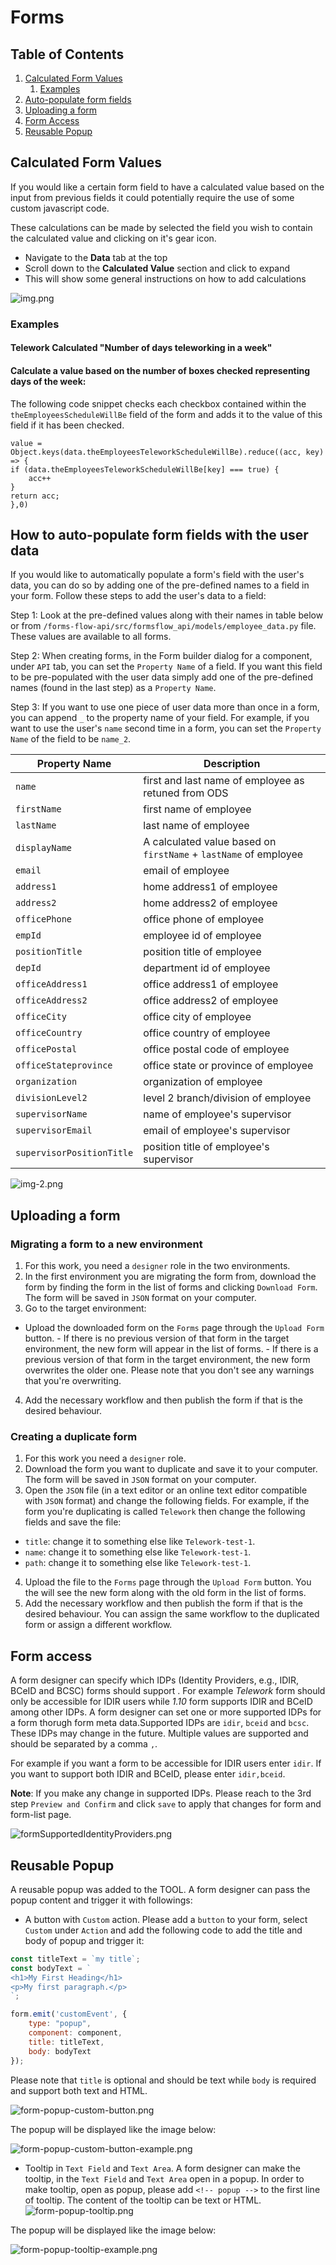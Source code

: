 # Forms

## Table of Contents
1. [Calculated Form Values](#calculated-form-values)
   1. [Examples](#examples)
2. [Auto-populate form fields](#how-to-auto-populate-form-fields-with-the-user-data)
3. [Uploading a form](#uploading-a-form)
4. [Form Access](#form-access)
5. [Reusable Popup](#reusable-popup)

## Calculated Form Values

If you would like a certain form field to have a calculated value based on the input from previous fields it could potentially require the use of some custom javascript code.

These calculations can be made by selected the field you wish to contain the calculated value and clicking on it's gear icon.
- Navigate to the **Data** tab at the top
- Scroll down to the **Calculated Value** section and click to expand
- This will show some general instructions on how to add calculations

![img.png](images/img.png)

### Examples

#### Telework Calculated "Number of days teleworking in a week"

#### Calculate a value based on the number of boxes checked representing days of the week:

The following code snippet checks each checkbox contained within the `theEmployeesScheduleWillBe` field of the form and adds it to the value of this field if it has been checked.

```
value = Object.keys(data.theEmployeesTeleworkScheduleWillBe).reduce((acc, key) => {
if (data.theEmployeesTeleworkScheduleWillBe[key] === true) {
	acc++
}
return acc;
},0)
```

## How to auto-populate form fields with the user data

If you would like to automatically populate a form's field with the user's data, you can do so by adding one of the pre-defined names to a field in your form. Follow these steps to add the user's data to a field:

Step 1: Look at the pre-defined values along with their names in table below or from `/forms-flow-api/src/formsflow_api/models/employee_data.py` file. These values are available to all forms.

Step 2: When creating forms, in the Form builder dialog for a component, under `API` tab, you can set the `Property Name` of a field. If you want this field to be pre-populated with the user data simply add one of the pre-defined names (found in the last step) as a `Property Name`.

Step 3: If you want to use one piece of user data more than once in a form, you can append `_` to the property name of your field. For example, if you want to use the user's `name` second time in a form, you can set the `Property Name` of the field to be `name_2`.

| Property Name            | Description |
| ------------------------ | ----------- |
| `name`                     | first and last name of employee as retuned from ODS|
| `firstName`                | first name of employee|
| `lastName`                 | last name of employee|
| `displayName`              | A calculated value based on `firstName` + `lastName` of employee|
| `email`                    | email of employee|
| `address1`                 | home address1 of employee|
| `address2`                 | home address2 of employee|
| `officePhone`              | office phone of employee|
| `empId`                    | employee id of employee|
| `positionTitle`            | position title of employee|
| `depId`                    | department id of employee|
| `officeAddress1`           | office address1 of employee|
| `officeAddress2`           | office address2 of employee|
| `officeCity`               | office city of employee|
| `officeCountry`            | office country of employee|
| `officePostal`             | office postal code of employee|
| `officeStateprovince`      | office state or province of employee|
| `organization`             | organization of employee|
| `divisionLevel2`           | level 2 branch/division of employee|
| `supervisorName`           | name of employee's supervisor|
| `supervisorEmail`          | email of employee's supervisor|
| `supervisorPositionTitle`  | position title of employee's supervisor|

![img-2.png](images/img-2.png)

## Uploading a form
### Migrating a form to a new environment
  1. For this work, you need a `designer` role in the two environments.
  2. In the first environment you are migrating the form from, download the form by finding the form in the list of forms and clicking `Download Form`. The form will be saved in `JSON` format on your computer.
  3. Go to the target environment:
   - Upload the downloaded form on the `Forms` page through the `Upload Form` button.
    - If there is no previous version of that form in the target environment, the new form will appear in the list of forms.
    - If there is a previous version of that form in the target environment, the new form overwrites the older one. Please note that you don't see any warnings that you're overwriting.
  4. Add the necessary workflow and then publish the form if that is the desired behaviour. 

### Creating a duplicate form
 1. For this work you need a `designer` role.
 2. Download the form you want to duplicate and save it to your computer. The form will be saved in `JSON` format on your computer.
 3. Open the `JSON` file (in a text editor or an online text editor compatible with `JSON` format) and change the following fields. For example, if the form you're duplicating is called `Telework` then change the following fields and save the file:
   - `title`: change it to something else like `Telework-test-1`.
   - `name`: change it to something else like `Telework-test-1`.
   - `path`: change it to something else like `Telework-test-1`.
4. Upload the file to the `Forms` page through the `Upload Form` button. You the will see the new form along with the old form in the list of forms. 
5. Add the necessary workflow and then publish the form if that is the desired behaviour. You can assign the same workflow to the duplicated form or assign a different workflow.

## Form access
A form designer can specify which IDPs (Identity Providers, e.g., IDIR, BCeID and BCSC) forms should support . For example _Telework_ form should only be accessible for IDIR users while _1.10_ form supports IDIR and BCeID among other IDPs. 
A form designer can set one or more supported IDPs for a form thorugh form meta data.Supported IDPs are `idir`, `bceid` and `bcsc`. These IDPs may change in the future. Multiple values are supported and should be separated by a comma `,`.

For example if you want a form to be accessible for IDIR users enter `idir`. If you want to support both IDIR and BCeID, please enter `idir,bceid`.

**Note**: If you make any change in supported IDPs. Please reach to the 3rd step `Preview and Confirm` and click `save` to apply that changes for form and form-list page. 

![formSupportedIdentityProviders.png](images/form-edit-supportedidps.png)

## Reusable Popup
A reusable popup was added to the TOOL. A form designer can pass the popup content and trigger it with followings:
- A button with `Custom` action. Please add a `button` to your form, select `Custom` under `Action` and add the following code to add the title and body of popup and trigger it:
```javascript
const titleText = `my title`;
const bodyText = `
<h1>My First Heading</h1>
<p>My first paragraph.</p>
`;

form.emit('customEvent', {
    type: "popup",
    component: component,
    title: titleText,
    body: bodyText
});
``` 

Please note that `title` is optional and should be text while `body` is required and support both text and HTML.

![form-popup-custom-button.png](images/form-popup-custom-button.png)

The popup will be displayed like the image below:

![form-popup-custom-button-example.png](images/form-popup-custom-button-example.png)

- Tooltip in `Text Field` and `Text Area`. A form designer can make the tooltip, in the `Text Field` and `Text Area` open in a popup. In order to make tooltip, open as popup, please add `<!-- popup -->` to the first line of tooltip. The content of the tooltip can be text or HTML. 
![form-popup-tooltip.png](images/form-popup-tooltip.png)

The popup will be displayed like the image below:

![form-popup-tooltip-example.png](images/form-popup-tooltip-example.png)

